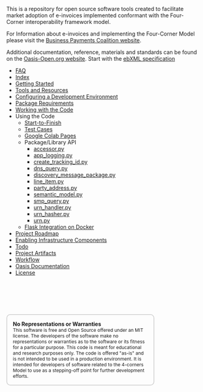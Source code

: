This is a repository for open source software tools created to facilitate market adoption of e-invoices implemented conformant with the Four-Corner interoperability framework model.   

For Information about e-invoices and implementing the Four-Corner Model please visit the [Business Payments Coalition website](https://businesspaymentscoalition.org/electronic-invoices).  

 Additional documentation, reference, materials and standards can be found on the [Oasis-Open.org website](https://www.oasis-open.org). Start with the [ebXML specification](http://docs.oasis-open.org/ebxml-msg/ebms/v3.0/core/os/ebms_core-3.0-spec-os.html)
 

* [FAQ](./faq.md)
* [Index](./index.md)
* [Getting Started](./getting_started.md)
* [Tools and Resources](./tools_and_resources.md)
* [Configuring a Development Environment](./python_dev_env.md)
* [Package Requirements](./requirements.md)
* [Working with the Code](./working_with_the_code.md)
* Using the Code
    * [Start-to-Finish](./start_to_finish.md)
    * [Test Cases](./test_cases.md)
    * [Google Colab Pages](./google_colab_pages.md)
    * Package/Library API
        - [accessor.py](accessor.md)
        - [app_logging.py](app_logging.md)
        - [create_tracking_id.py](create_tracking_id.md)
        - [dns_query.py](dns_query.md)
        - [discovery_message_package.py](einvoice_message_package.md)
        - [line_item.py](line_item.md)
        - [party_address.py](party_address.md)
        - [semantic_model.py](semantic_model.md)
        - [smp_query.py](smp_query.md)
        - [urn_handler.py](urn_handler.md)
        - [urn_hasher.py](urn_hasher.md)
        - [urn.py](urn.md)
    * [Flask Integration on Docker](./flask_integration_on_docker.md)
* [Project Roadmap](./project_roadmap.md )
* [Enabling Infrastructure Components](./enabling_infrastructure_components.md)
* [Todo](./todo.md)
* [Project Artifacts](./artifacts.md)
* [Workflow](./git_workflow.md)
* [Oasis Documentation](./oasis_documentation.md)
* [License](./_license.md)

<div style="font-size: 12px;
            padding: 15px;
            border: 2px solid lightgray;
            margin-top: 100px;
            margin-left: 0px;
            margin-bottom: 40px;
            margin-right: auto;
            width: 70%;
            border-radius: 10px;">
  <h4 style="font-size: 14px;
            padding: 0px;
            margin: 0px;">No Representations or Warranties</h5>
  This software is free and Open Source offered under an MIT license. The developers of the software make no
  representations or warranties as to the software or its fitness for a particular purpose. This code is meant for
  educational and research purposes only. The code is offered "as-is" and is not intended to be used in a production
  environment. It is intended for developers of software related to the 4-corners Model to use as a stepping-off point
  for further development efforts.
</div>
